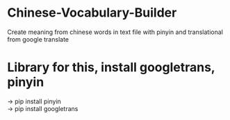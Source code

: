 # Chinese-Vocabulary-Builder
Create meaning from chinese words in text file with pinyin and translational from google translate

# Library for this, install googletrans, pinyin
-> pip install pinyin <br>
-> pip install googletrans
